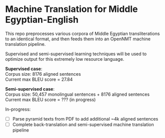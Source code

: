 # Machine Translation for Middle Egyptian-English

This repo preprocesses various corpora of Middle Egyptian transliterations to an identical format, and then feeds them into an OpenNMT machine translation pipeline.

Supervised and semi-supervised learning techniques will be used to optimize output for this extremely low resource language.

**Supervised case**:  
Corpus size: 8176 aligned sentences  
Current max BLEU score = 27.84

**Semi-supervised case**:  
Corpus size: 50,457 monolingual sentences + 8176 aligned sentences  
Current max BLEU score = ??? (in progress)  

In-progress:  
- [ ] Parse pyramid texts from PDF to add additional ~4k aligned sentences  
- [ ] Complete back-translation and semi-supervised machine translation pipeline  
